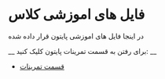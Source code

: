 # فایل های اموزشی کلاس
در اینجا فایل های اموزشی  پایتون قرار داده شده 

__ برای رفتن به قسمت تمرینات پایتون کلیک کنید: __

* [قسمت تمرینات](https://github.com/ahmadreza1383/Python_Class/tree/test)

